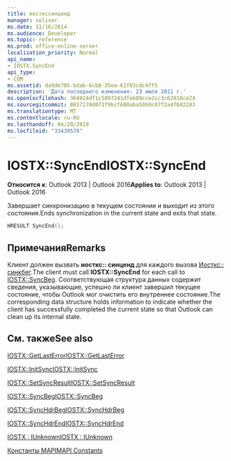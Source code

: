 ```yaml
---
title: иосткссинценд
manager: soliver
ms.date: 11/16/2014
ms.audience: Developer
ms.topic: reference
ms.prod: office-online-server
localization_priority: Normal
api_name:
- IOSTX.SyncEnd
api_type:
- COM
ms.assetid: da9de705-bdab-6cb8-35ea-61f03cdc4ff5
description: 'Дата последнего изменения: 23 июля 2011 г.'
ms.openlocfilehash: 364914df1c5897241dfeb89cce2cc3c62018ce24
ms.sourcegitcommit: 8657170d071f9bcf680aba50b9c07f2a4fb82283
ms.translationtype: MT
ms.contentlocale: ru-RU
ms.lasthandoff: 04/28/2019
ms.locfileid: "33439578"
---
```

# <a name="iostxsyncend"></a><span data-ttu-id="caf25-103">IOSTX::SyncEnd</span><span class="sxs-lookup"><span data-stu-id="caf25-103">IOSTX::SyncEnd</span></span>

  
  
<span data-ttu-id="caf25-104">**Относится к**: Outlook 2013 | Outlook 2016</span><span class="sxs-lookup"><span data-stu-id="caf25-104">**Applies to**: Outlook 2013 | Outlook 2016</span></span> 
  
<span data-ttu-id="caf25-105">Завершает синхронизацию в текущем состоянии и выходит из этого состояния.</span><span class="sxs-lookup"><span data-stu-id="caf25-105">Ends synchronization in the current state and exits that state.</span></span>
  
```cpp
HRESULT SyncEnd();
```

## <a name="remarks"></a><span data-ttu-id="caf25-106">Примечания</span><span class="sxs-lookup"><span data-stu-id="caf25-106">Remarks</span></span>

<span data-ttu-id="caf25-107">Клиент должен вызвать **иосткс:: синценд** для каждого вызова [Иосткс:: синкбег](iostx-syncbeg.md).</span><span class="sxs-lookup"><span data-stu-id="caf25-107">The client must call **IOSTX::SyncEnd** for each call to [IOSTX::SyncBeg](iostx-syncbeg.md).</span></span> <span data-ttu-id="caf25-108">Соответствующая структура данных содержит сведения, указывающие, успешно ли клиент завершил текущее состояние, чтобы Outlook мог очистить его внутреннее состояние.</span><span class="sxs-lookup"><span data-stu-id="caf25-108">The corresponding data structure holds information to indicate whether the client has successfully completed the current state so that Outlook can clean up its internal state.</span></span>
  
## <a name="see-also"></a><span data-ttu-id="caf25-109">См. также</span><span class="sxs-lookup"><span data-stu-id="caf25-109">See also</span></span>



[<span data-ttu-id="caf25-110">IOSTX::GetLastError</span><span class="sxs-lookup"><span data-stu-id="caf25-110">IOSTX::GetLastError</span></span>](iostx-getlasterror.md)
  
[<span data-ttu-id="caf25-111">IOSTX::InitSync</span><span class="sxs-lookup"><span data-stu-id="caf25-111">IOSTX::InitSync</span></span>](iostx-initsync.md)
  
[<span data-ttu-id="caf25-112">IOSTX::SetSyncResult</span><span class="sxs-lookup"><span data-stu-id="caf25-112">IOSTX::SetSyncResult</span></span>](iostx-setsyncresult.md)
  
[<span data-ttu-id="caf25-113">IOSTX::SyncBeg</span><span class="sxs-lookup"><span data-stu-id="caf25-113">IOSTX::SyncBeg</span></span>](iostx-syncbeg.md)
  
[<span data-ttu-id="caf25-114">IOSTX::SyncHdrBeg</span><span class="sxs-lookup"><span data-stu-id="caf25-114">IOSTX::SyncHdrBeg</span></span>](iostx-synchdrbeg.md)
  
[<span data-ttu-id="caf25-115">IOSTX::SyncHdrEnd</span><span class="sxs-lookup"><span data-stu-id="caf25-115">IOSTX::SyncHdrEnd</span></span>](iostx-synchdrend.md)
  
[<span data-ttu-id="caf25-116">IOSTX : IUnknown</span><span class="sxs-lookup"><span data-stu-id="caf25-116">IOSTX : IUnknown</span></span>](iostxiunknown.md)


[<span data-ttu-id="caf25-117">Константы MAPI</span><span class="sxs-lookup"><span data-stu-id="caf25-117">MAPI Constants</span></span>](mapi-constants.md)

